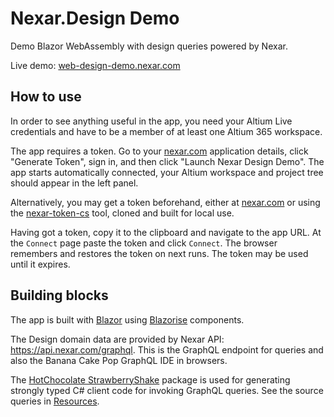 # Nexar.Design Demo

[nexar.com]: https://nexar.com/
[web-design-demo.nexar.com]: https://web-design-demo.nexar.com
[nexar-token-cs]: https://github.com/NexarDeveloper/nexar-token-cs

Demo Blazor WebAssembly with design queries powered by Nexar.

Live demo: [web-design-demo.nexar.com]

## How to use

In order to see anything useful in the app, you need your Altium Live
credentials and have to be a member of at least one Altium 365 workspace.

The app requires a token. Go to your [nexar.com] application details, click
"Generate Token", sign in, and then click "Launch Nexar Design Demo". The app
starts automatically connected, your Altium workspace and project tree should
appear in the left panel.

Alternatively, you may get a token beforehand, either at [nexar.com] or using
the [nexar-token-cs] tool, cloned and built for local use.

Having got a token, copy it to the clipboard and navigate to the app URL. At
the `Connect` page paste the token and click `Connect`. The browser remembers
and restores the token on next runs. The token may be used until it expires.

## Building blocks

[Blazor]: https://dotnet.microsoft.com/apps/aspnet/web-apps/blazor
[Blazorise]: https://github.com/Megabit/Blazorise

The app is built with [Blazor] using [Blazorise] components.

The Design domain data are provided by Nexar API: <https://api.nexar.com/graphql>.
This is the GraphQL endpoint for queries and also the Banana Cake Pop GraphQL IDE in browsers.

The [HotChocolate StrawberryShake](https://github.com/ChilliCream/hotchocolate) package
is used for generating strongly typed C# client code for invoking GraphQL queries.
See the source queries in [Resources](Nexar.Design/GraphQL/Resources).
